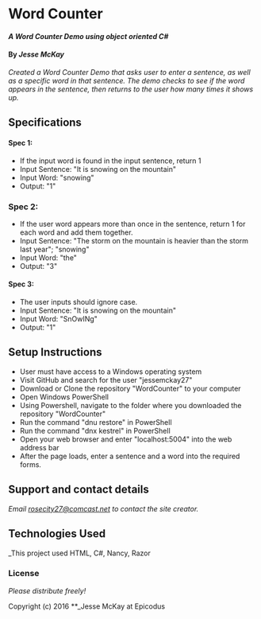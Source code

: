# Word Counter

#### _A Word Counter Demo using object oriented C#_

#### By _**Jesse McKay**_

_Created a Word Counter Demo that asks user to enter a sentence, as well as a specific word in that sentence.  The demo checks to see if the word appears in the sentence, then returns to the user how many times it shows up._

## Specifications

#### Spec 1:
* If the input word is found in the input sentence, return 1
* Input Sentence: "It is snowing on the mountain"
* Input Word: "snowing"
* Output: "1"

### Spec 2:
* If the user word appears more than once in the sentence, return 1 for each word and add them together.
* Input Sentence: "The storm on the mountain is heavier than the storm last year"; "snowing"
* Input Word: "the"
* Output: "3"

#### Spec 3:
* The user inputs should ignore case.
* Input Sentence: "It is snowing on the mountain"
* Input Word: "SnOwINg"
* Output: "1"

## Setup Instructions
* User must have access to a Windows operating system
* Visit GitHub and search for the user "jessemckay27"
* Download or Clone the repository "WordCounter" to your computer
* Open Windows PowerShell
* Using Powershell, navigate to the folder where you downloaded the repository "WordCounter"
* Run the command "dnu restore" in PowerShell
* Run the command "dnx kestrel" in PowerShell
* Open your web browser and enter "localhost:5004" into the web address bar
* After the page loads, enter a sentence and a word into the required forms.

## Support and contact details

_Email rosecity27@comcast.net to contact the site creator._

## Technologies Used

_This project used HTML, C#, Nancy, Razor

### License

*Please distribute freely!*

Copyright (c) 2016 **_Jesse McKay at Epicodus
